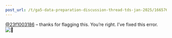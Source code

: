 ```yaml
---
post_url: /t/ga5-data-preparation-discussion-thread-tds-jan-2025/166576/15
---
```

[@23f1003186](/u/23f1003186) – thanks for flagging this. You’re right. I’ve fixed this error. ![:pray:](https://emoji.discourse-cdn.com/google/pray.png?v=12 ":pray:")